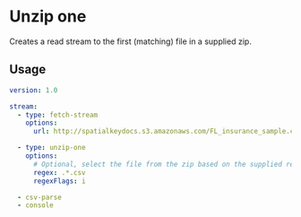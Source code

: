 # Unzip one

Creates a read stream to the first (matching) file in a supplied zip.

## Usage

```yaml
version: 1.0

stream:
  - type: fetch-stream
    options:
      url: http://spatialkeydocs.s3.amazonaws.com/FL_insurance_sample.csv.zip

  - type: unzip-one
    options:
      # Optional, select the file from the zip based on the supplied regex
      regex: .*.csv
      regexFlags: i

  - csv-parse
  - console
```
